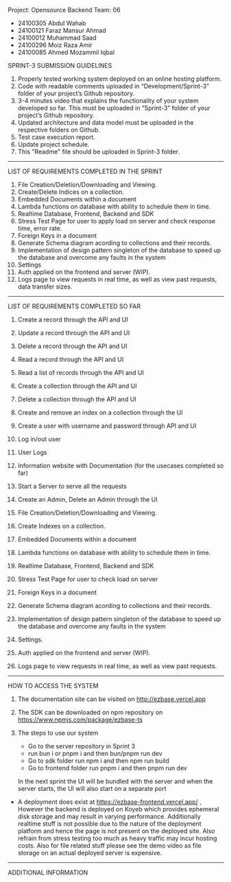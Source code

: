 Project: Opensource Backend
Team: 06

- 24100305 Abdul Wahab
- 24100121 Faraz Mansur Ahmad
- 24100012 Muhammad Saad
- 24100296 Moiz Raza Amir
- 24100085 Ahmed Mozammil Iqbal

SPRINT-3 SUBMISSION GUIDELINES

1. Properly tested working system deployed on an online hosting platform.
2. Code with readable comments uploaded in “Development/Sprint-3” folder of your project’s Github repository.
3. 3-4 minutes video that explains the functionality of your system developed so far. This must be uploaded in “Sprint-3” folder of your project’s Github repository.
4. Updated architecture and data model must be uploaded in the respective folders on Github.
5. Test case execution report.
6. Update project schedule.
7. This "Readme" file should be uploaded in Sprint-3 folder.



------------------------------------------------------------------------------------------------

LIST OF REQUIREMENTS COMPLETED IN THE SPRINT

1. File Creation/Deletion/Downloading and Viewing.
2. Create/Delete Indices on a collection.
3. Embedded Documents within a document
4. Lambda functions on database with ability to schedule them in time.
5. Realtime Database, Frontend, Backend and SDK
6. Stress Test Page for user to apply load on server and check response time, error rate.
7. Foreign Keys in a document
8. Generate Schema diagram acording to collections and their records.
9. Implementation of design pattern singleton of the database to speed up the database and overcome any faults in the system
10. Settings
11. Auth applied on the frontend and server (WIP).
12. Logs page to view requests in real time, as well as view past requests, data transfer sizes.

------------------------------------------------------------------------------------------------


LIST OF REQUIREMENTS COMPLETED SO FAR

1.	Create a record through the API and UI
2.	Update a record through the API and UI
3.	Delete a record through the API and UI
4.	Read a record through the API and UI
5.  Read a list of records through the API and UI
6.	Create a collection through the API and UI
7.	Delete a collection through the API and UI
8.  Create and remove an index on a collection through the UI
9.  Create a user with username and password through API and UI
10. Log in/out user
11. User Logs
12. Information website with Documentation (for the usecases completed so far)
13.	Start a Server to serve all the requests
14. Create an Admin, Delete an Admin through the UI
15. File Creation/Deletion/Downloading and Viewing.
16. Create Indexes on a collection.

17. Embedded Documents within a document
18. Lambda functions on database with ability to schedule them in time.
19. Realtime Database, Frontend, Backend and SDK
20. Stress Test Page for user to check load on server
21. Foreign Keys in a document
22. Generate Schema diagram acording to collections and their records.
23. Implementation of design pattern singleton of the database to speed up the database and overcome any faults in the system
24. Settings.
25. Auth applied on the frontend and server (WIP).
26. Logs page to view requests in real time, as well as view past requests.


------------------------------------------------------------------------------------------------

HOW TO ACCESS THE SYSTEM

1. The documentation site can be visited on http://ezbase.vercel.app
2. The SDK can be downloaded on npm repository on https://www.npmjs.com/package/ezbase-ts
3. The steps to use our system
    - Go to the server repository in Sprint 3
    - run bun i or pnpm i and then bun/pnpm run dev
    - Go to sdk folder run npm i and then npm run build
    - Go to frontend folder run pnpm i and then pnpm run dev

    In the next sprint the UI will be bundled with the server and when the server starts, the UI will also start on a separate port
* A deployment does exist at https://ezbase-frontend.vercel.app/ , However the backend is deployed on Koyeb which provides ephemeral disk storage
and may result in varying performance. Additionally realtime stuff is not possible due to the nature of the deployment platform and hence the 
page is not present on the deployed site. Also refrain from stress testing too much as heavy traffic may incur hosting costs. Also for file related
stuff please see the demo video as file storage on an actual deployed server is expensive.


------------------------------------------------------------------------------------------------



ADDITIONAL INFORMATION
